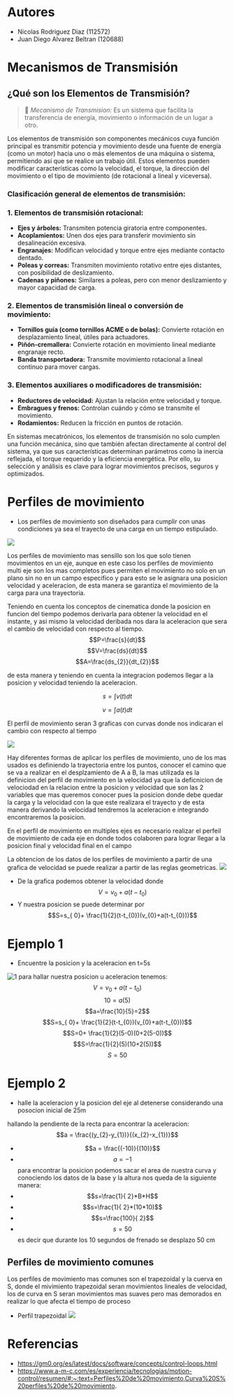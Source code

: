 # Autores 
- Nicolas Rodriguez Diaz (112572)
- Juan Diego Alvarez Beltran (120688)

# Mecanismos de Transmisión

## ¿Qué son los Elementos de Transmisión?

>🔑 *Mecanismo de Transmision:* Es un sistema que facilita la transferencia de energía, movimiento o información de un lugar a otro.


Los elementos de transmisión son componentes mecánicos cuya función principal es transmitir potencia y movimiento desde una fuente de energía (como un motor) hacia uno o más elementos de una máquina o sistema, permitiendo así que se realice un trabajo útil. Estos elementos pueden modificar características como la velocidad, el torque, la dirección del movimiento o el tipo de movimiento (de rotacional a lineal y viceversa).

### Clasificación general de elementos de transmisión:

### 1. Elementos de transmisión rotacional:
- **Ejes y árboles:** Transmiten potencia giratoria entre componentes.
- **Acoplamientos:** Unen dos ejes para transferir movimiento sin desalineación excesiva.
- **Engranajes:** Modifican velocidad y torque entre ejes mediante contacto dentado.
- **Poleas y correas:** Transmiten movimiento rotativo entre ejes distantes, con posibilidad de deslizamiento.
- **Cadenas y piñones:** Similares a poleas, pero con menor deslizamiento y mayor capacidad de carga.

### 2. Elementos de transmisión lineal o conversión de movimiento:
- **Tornillos guía (como tornillos ACME o de bolas):** Convierte rotación en desplazamiento lineal, útiles para actuadores.
- **Piñón-cremallera:** Convierte rotación en movimiento lineal mediante engranaje recto.
- **Banda transportadora:** Transmite movimiento rotacional a lineal continuo para mover cargas.

### 3. Elementos auxiliares o modificadores de transmisión:
- **Reductores de velocidad:** Ajustan la relación entre velocidad y torque.
- **Embragues y frenos:** Controlan cuándo y cómo se transmite el movimiento.
- **Rodamientos:** Reducen la fricción en puntos de rotación.

En sistemas mecatrónicos, los elementos de transmisión no solo cumplen una función mecánica, sino que también afectan directamente al control del sistema, ya que sus características determinan parámetros como la inercia reflejada, el torque requerido y la eficiencia energética. Por ello, su selección y análisis es clave para lograr movimientos precisos, seguros y optimizados.



# Perfiles de movimiento
- Los perfiles de movimiento son diseñados para cumplir con unas condiciones ya sea el trayecto de una carga en un tiempo estipulado.

![](https://www.researchgate.net/publication/329874723/figure/fig37/AS:706765452767235@1545517423178/Figura-4-12-Perfiles-de-movimiento-para-un-desplazamiento-de-30-unidades.ppm)

Los perfiles de movimiento mas sensillo son los que solo tienen movimientos en un eje, aunque en este caso los perfiles de movimiento multi eje son los mas completos pues permiten el movimiento no solo en un plano sin no en un campo especifico y para esto se le asignara una posicion velocidad y aceleracion, de esta manera se garantiza el movimiento de la carga para una trayectoria.

Teniendo en cuenta los conceptos de cinematica donde la posicion en funcion del tiempo podemos derivarla para obtener la velocidad en el instante, y asi mismo la velocidad deribada nos dara la aceleracion que sera el cambio de velocidad con respecto al tiempo.
$$P=\frac{s}{dt}$$
$$V=\frac{ds}{dt}$$
$$A=\frac{ds_{2}}{dt_{2}}$$

de esta manera y teniendo en cuenta la integracion podemos llegar a la posicion y velocidad teniendo la aceleracion.

$$ s=\int v(t)dt$$

$$ v=\int a(t)dt$$

El perfil de movimiento seran 3 graficas con curvas donde nos indicaran el cambio con respecto al tiempo

![](https://www.libreservo.com/sites/libreservo.com/files/imagenes/Trapezoidal.png)

Hay diferentes formas de aplicar los perfiles de movimiento, uno de los mas usados es definiendo la trayectoria entre los puntos, conocer el camino que se va a realizar en el desplzamiento de A a B, la mas utilizada es la definicion del perfil de movimiento en la velocidad ya que la deficnicion de velociodad en la relacion entre la posicion y velocidad que son las 2 variables que mas queremos conocer pues la posicion donde debe quedar la carga y la velocidad con la que este realizara el trayecto y de esta manera derivando la velocidad tendremos la aceleracion e integrando encontraremos la posicion.



En el perfil de movimiento en multiples ejes es necesario realizar el perfeil de movimiento de cada eje en donde todos colaboren para lograr llegar a la posicion final y velocidad final en el campo

La obtencion de los datos de los perfiles de movimiento a partir de una grafica de velocidad se puede realizar a partir de las reglas geometricas.
![](https://www.neurochispas.com/wp-content/uploads/2023/06/Ejemplo-de-grafica-de-velocidad-vs-tiempo.png)

- De la grafica podemos obtener la velocidad donde$$V=v_{0}+a(t-t_{0})$$
- Y nuestra posicion se puede determinar por $$S=s_{
0}+ \frac{1}{2}(t-t_{0})(v_{0}+a(t-t_{0}))$$

# Ejemplo 1
- Encuentre la posicion y la aceleracion en t=5s

![1](c1/1.png)
 para hallar nuestra posicion u aceleracion tenemos:
 $$V=v_{0}+a(t-t_{0})$$
 $$10=a(5)$$
 $$a=\frac{10}{5}=2$$
 $$S=s_{
0}+ \frac{1}{2}(t-t_{0})(v_{0}+a(t-t_{0}))$$
$$S=0+ \frac{1}{2}(5-0)(0+2(5-0))$$
$$S=\frac{1}{2}(5)(10+2(5))$$
$$S=50$$

# Ejemplo 2

  - halle la aceleracion y la posicion del eje al detenerse considerando una posocion inicial de 25m

hallando la pendiente de la recta para encontrar la aceleracion:
$$a = \frac{(y_{2}-y_{1})}{(x_{2}-x_{1})}$$
- $$a = \frac{(-10)}{(10)}$$
- $$a = -1$$
para encontrar la posicion podemos sacar el area de nuestra curva y conociendo los datos  de la base y la altura nos queda de la siguiente manera:
- $$s=\frac{1}{ 2}*B*H$$
- $$s=\frac{1}{ 2}*(10*10)$$
- $$s=\frac{100}{ 2}$$
- $$s=50$$
es decir que durante los 10 segundos de frenado se desplazo 50 cm

## Perfiles de movimiento comunes 

Los perfiles de movimiento mas comunes son el trapezoidal y la cuerva en S, donde el mivimiento trapezoidal seran movimientos lineales de velocidad, los de curva en S seran movimientos mas suaves pero mas demorados en realizar lo que afecta el tiempo de proceso

- Perfil trapezoidal
![](https://gm0.org/es/latest/_images/trapezoidal-motion-profiling-graph.png) 



# Referencias
- https://gm0.org/es/latest/docs/software/concepts/control-loops.html
- https://www.a-m-c.com/es/experiencia/tecnologias/motion-control/resumen/#:~:text=Perfiles%20de%20movimiento,Curva%20S%20perfiles%20de%20movimiento.
